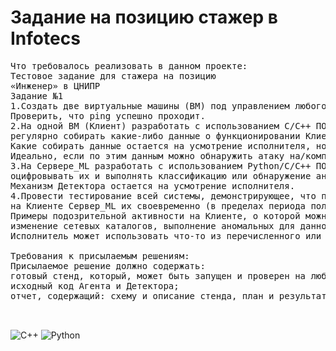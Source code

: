 # Задание на позицию стажер в Infotecs
<pre>
Что требовалось реализовать в данном проекте:
Тестовое задание для стажера на позицию
«Инженер» в ЦНИПР
Задание №1
1.Создать две виртуальные машины (ВМ) под управлением любого Linux. Гипервизор – любой, работающий под Windows. Связать ВМ при помощи виртуальной сети.
Проверить, что ping успешно проходит.
2.На одной ВМ (Клиент) разработать с использованием C/C++ ПО Агент,который будет запускаться автоматически вместе с Клиентом,
регулярно собирать какие-либо данные о функционировании Клиента и отправлять их на другую ВМ (Сервер_ML).
Какие собирать данные остается на усмотрение исполнителя, но желательно, чтобы они были важны с точки зрения информационной безопасности.
Идеально, если по этим данным можно обнаружить атаку на/компрометацию Клиента.
3.На Сервере_ML разработать с использованием Python/C/C++ ПО Детектор, который будет регулярно принимать данные от Агента,
оцифровывать их и выполнять классификацию или обнаружение аномалий с помощью ML.
Механизм Детектора остается на усмотрение исполнителя.
4.Провести тестирование всей системы, демонстрирующее, что при выполнении аномальных операций 
на Клиенте Сервер_ML их своевременно (в пределах периода получения данных от Клиента) обнаруживает и выдает сообщение об этом на консоль или в файл.
Примеры подозрительной активности на Клиенте, о которой можно собирать информацию: вход в систему в нерабочее время, повышение привилегий аккаунта,
изменение сетевых каталогов, выполнение аномальных для данной системы команд, аномальный трафик или объем трафика и др.
Исполнитель может использовать что-то из перечисленного или придумать любой свой вариант реализации.

Требования к присылаемым решениям:
Присылаемое решение должно содержать:
готовый стенд, который, может быть запущен и проверен на любом ПК под управлением Windows, с установленным гипервизором;
исходный код Агента и Детектора;
отчет, содержащий: схему и описание стенда, план и результат тестирования стенда.


</pre>
![C++](https://img.shields.io/badge/c++-%2300599C.svg?style=for-the-badge&logo=c%2B%2B&logoColor=white)
![Python](https://cdn.icon-icons.com/icons2/112/PNG/512/python_18894.png)
